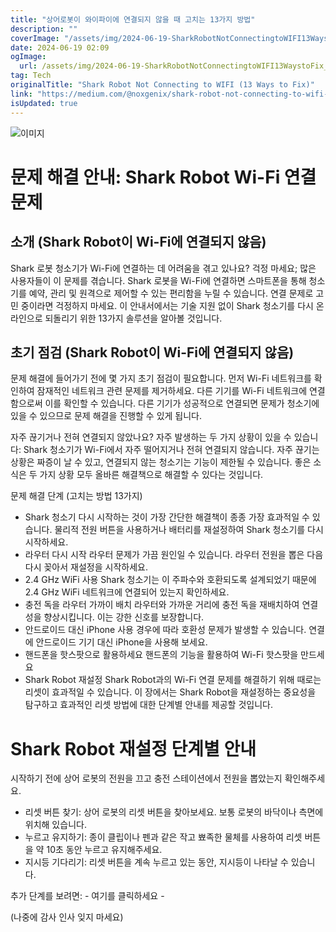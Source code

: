 ```yaml
---
title: "상어로봇이 와이파이에 연결되지 않을 때 고치는 13가지 방법"
description: ""
coverImage: "/assets/img/2024-06-19-SharkRobotNotConnectingtoWIFI13WaystoFix_0.png"
date: 2024-06-19 02:09
ogImage:
  url: /assets/img/2024-06-19-SharkRobotNotConnectingtoWIFI13WaystoFix_0.png
tag: Tech
originalTitle: "Shark Robot Not Connecting to WIFI (13 Ways to Fix)"
link: "https://medium.com/@noxgenix/shark-robot-not-connecting-to-wifi-13-ways-to-fix-72b3562141e5"
isUpdated: true
---
```


![이미지](/assets/img/2024-06-19-SharkRobotNotConnectingtoWIFI13WaystoFix_0.png)

# 문제 해결 안내: Shark Robot Wi-Fi 연결 문제

## 소개 (Shark Robot이 Wi-Fi에 연결되지 않음)

Shark 로봇 청소기가 Wi-Fi에 연결하는 데 어려움을 겪고 있나요? 걱정 마세요; 많은 사용자들이 이 문제를 겪습니다. Shark 로봇을 Wi-Fi에 연결하면 스마트폰을 통해 청소기를 예약, 관리 및 원격으로 제어할 수 있는 편리함을 누릴 수 있습니다. 연결 문제로 고민 중이라면 걱정하지 마세요. 이 안내서에서는 기술 지원 없이 Shark 청소기를 다시 온라인으로 되돌리기 위한 13가지 솔루션을 알아볼 것입니다.

## 초기 점검 (Shark Robot이 Wi-Fi에 연결되지 않음)

문제 해결에 들어가기 전에 몇 가지 초기 점검이 필요합니다. 먼저 Wi-Fi 네트워크를 확인하여 잠재적인 네트워크 관련 문제를 제거하세요. 다른 기기를 Wi-Fi 네트워크에 연결함으로써 이를 확인할 수 있습니다. 다른 기기가 성공적으로 연결되면 문제가 청소기에 있을 수 있으므로 문제 해결을 진행할 수 있게 됩니다.

<!-- cozy-coder - 수평 -->

<ins class="adsbygoogle"
     style="display:block"
     data-ad-client="ca-pub-4877378276818686"
     data-ad-slot="1107185301"
     data-ad-format="auto"
     data-full-width-responsive="true"></ins>

<script>
     (adsbygoogle = window.adsbygoogle || []).push({});
</script>

자주 끊기거나 전혀 연결되지 않았나요? 자주 발생하는 두 가지 상황이 있을 수 있습니다: Shark 청소기가 Wi-Fi에서 자주 떨어지거나 전혀 연결되지 않습니다. 자주 끊기는 상황은 짜증이 날 수 있고, 연결되지 않는 청소기는 기능이 제한될 수 있습니다. 좋은 소식은 두 가지 상황 모두 올바른 해결책으로 해결할 수 있다는 것입니다.

문제 해결 단계 (고치는 방법 13가지)

- Shark 청소기 다시 시작하는 것이 가장 간단한 해결책이 종종 가장 효과적일 수 있습니다. 물리적 전원 버튼을 사용하거나 배터리를 재설정하여 Shark 청소기를 다시 시작하세요.
- 라우터 다시 시작 라우터 문제가 가끔 원인일 수 있습니다. 라우터 전원을 뽑은 다음 다시 꽂아서 재설정을 시작하세요.
- 2.4 GHz WiFi 사용 Shark 청소기는 이 주파수와 호환되도록 설계되었기 때문에 2.4 GHz WiFi 네트워크에 연결되어 있는지 확인하세요.
- 충전 독을 라우터 가까이 배치 라우터와 가까운 거리에 충전 독을 재배치하여 연결성을 향상시킵니다. 이는 강한 신호를 보장합니다.
- 안드로이드 대신 iPhone 사용 경우에 따라 호환성 문제가 발생할 수 있습니다. 연결에 안드로이드 기기 대신 iPhone을 사용해 보세요.
- 핸드폰을 핫스팟으로 활용하세요 핸드폰의 기능을 활용하여 Wi-Fi 핫스팟을 만드세요
- Shark Robot 재설정 Shark Robot과의 Wi-Fi 연결 문제를 해결하기 위해 때로는 리셋이 효과적일 수 있습니다. 이 장에서는 Shark Robot을 재설정하는 중요성을 탐구하고 효과적인 리셋 방법에 대한 단계별 안내를 제공할 것입니다.

# Shark Robot 재설정 단계별 안내

<!-- cozy-coder - 수평 -->

<ins class="adsbygoogle"
     style="display:block"
     data-ad-client="ca-pub-4877378276818686"
     data-ad-slot="1107185301"
     data-ad-format="auto"
     data-full-width-responsive="true"></ins>

<script>
     (adsbygoogle = window.adsbygoogle || []).push({});
</script>

시작하기 전에 상어 로봇의 전원을 끄고 충전 스테이션에서 전원을 뽑았는지 확인해주세요.

- 리셋 버튼 찾기: 상어 로봇의 리셋 버튼을 찾아보세요. 보통 로봇의 바닥이나 측면에 위치해 있습니다.
- 누르고 유지하기: 종이 클립이나 펜과 같은 작고 뾰족한 물체를 사용하여 리셋 버튼을 약 10초 동안 누르고 유지해주세요.
- 지시등 기다리기: 리셋 버튼을 계속 누르고 있는 동안, 지시등이 나타날 수 있습니다.

추가 단계를 보려면: - 여기를 클릭하세요 -

(나중에 감사 인사 잊지 마세요)
